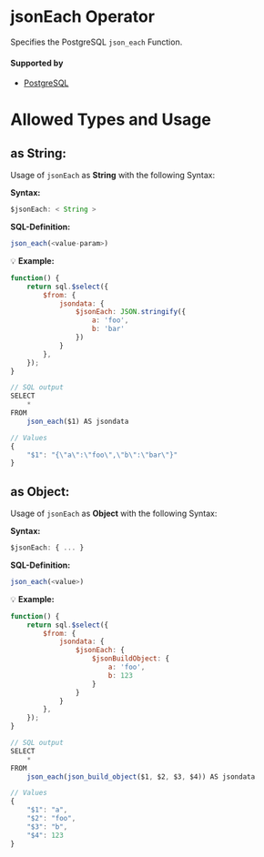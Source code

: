 # jsonEach Operator
Specifies the PostgreSQL `json_each` Function.

#### Supported by
- [PostgreSQL](https://www.postgresql.org/docs/9.5/static/functions-json.html)

# Allowed Types and Usage

## as String:

Usage of `jsonEach` as **String** with the following Syntax:

**Syntax:**

```javascript
$jsonEach: < String >
```

**SQL-Definition:**
```javascript
json_each(<value-param>)
```

:bulb: **Example:**
```javascript
function() {
    return sql.$select({
        $from: {
            jsondata: {
                $jsonEach: JSON.stringify({
                    a: 'foo',
                    b: 'bar'
                })
            }
        },
    });
}

// SQL output
SELECT
    *
FROM
    json_each($1) AS jsondata

// Values
{
    "$1": "{\"a\":\"foo\",\"b\":\"bar\"}"
}
```

## as Object:

Usage of `jsonEach` as **Object** with the following Syntax:

**Syntax:**

```javascript
$jsonEach: { ... }
```

**SQL-Definition:**
```javascript
json_each(<value>)
```

:bulb: **Example:**
```javascript
function() {
    return sql.$select({
        $from: {
            jsondata: {
                $jsonEach: {
                    $jsonBuildObject: {
                        a: 'foo',
                        b: 123
                    }
                }
            }
        },
    });
}

// SQL output
SELECT
    *
FROM
    json_each(json_build_object($1, $2, $3, $4)) AS jsondata

// Values
{
    "$1": "a",
    "$2": "foo",
    "$3": "b",
    "$4": 123
}
```

